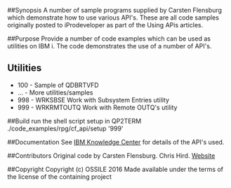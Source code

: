 ##Synopsis
A number of sample programs supplied by Carsten Flensburg which demonstrate how to use various API's. These are all code
samples originally posted to iProdeveloper as part of the Using APis articles. 

##Purpose
Provide a number of code examples which can be used as utilities on IBM i. The code demonstrates the use of a number of API's.

## Utilities
* 100 - Sample of QDBRTVFD
* ... - More utilities/samples
* 998 - WRKSBSE Work with Subsystem Entries utility
* 999 - WRKRMTOUTQ Work with Remote OUTQ's utility

##Build
run the shell script setup in QP2TERM ./code_examples/rpg/cf_api/setup '999'

##Documentation
See [IBM Knowledge Center](http://www.ibm.com/support/knowledgecenter/ssw_ibm_i) for details of the API's used.

##Contributors
Original code by Carsten Flensburg.
Chris Hird. [Website](http://www.shieldadvanced.com)
   
##Copyright
Copyright (c) OSSILE 2016 Made available under the terms of the license of the containing project   